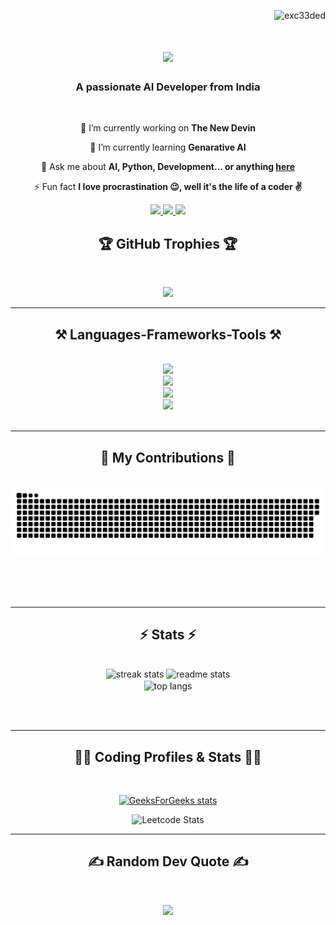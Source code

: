 <p align="right"> <img src="https://komarev.com/ghpvc/?username=exc33ded&label=Profile%20views&color=0e75b6&style=flat" alt="exc33ded" /> </p>

<h1 align="center">
    <img src="https://readme-typing-svg.herokuapp.com/?font=Righteous&size=35&center=true&vCenter=true&width=500&height=70&duration=4000&lines=Hi+There!+👋;+I'm+Mohammed+Sarim!;" />
</h1>

<h3 align="center">A passionate AI Developer from India</h3>

<br/>

<div align="center">
 
 🔭 I’m currently working on **The New Devin**
 
 🌱 I’m currently learning **Genarative AI**

💬 Ask me about **AI, Python, Development... or anything [here](https://github.com/exc33ded/exc33ded/issues)**

⚡ Fun fact **I love procrastination 😉, well it's the life of a coder ✌️**

 </div>

 <div align="center"> 
  <a href="mailto:msarim9662@gmail.com">
    <img src="https://img.shields.io/badge/Gmail-333333?style=for-the-badge&logo=gmail&logoColor=red" />
  </a>
  <a href="[https://linkedin.com/in/pedro-sales-muniz](https://www.linkedin.com/in/mohammed-sarim-ml)" target="_blank">
    <img src="https://img.shields.io/badge/LinkedIn-0077B5?style=for-the-badge&logo=linkedin&logoColor=white" target="_blank" />
  </a>
  <a href="[https://exc33ded.github.io](https://exc33ded.github.io/portfolio/)" target="_blank">
     <img src="https://img.shields.io/badge/Portfolio-FF5722?style=for-the-badge&logo=todoist&logoColor=white" target="_blank" /> 
  </a>
</div>

<div align="center">
  <h2>🏆 GitHub Trophies 🏆 </h2>
  <br>
    
 ![](https://github-trophies.vercel.app/?username=exc33ded&theme=onedark&no-frame=true&no-bg=false&margin-w=4)

</div>
<hr/>
<h2 align="center">⚒️ Languages-Frameworks-Tools ⚒️</h2>
<br/>
<div align="center">
    <img src="https://skillicons.dev/icons?i=python,cpp,c,java,javascript,php,r,html,css,markdown" /><br>
    <img src="https://skillicons.dev/icons?i=django,flask,react,tailwind,bootstrap,fastapi,pytorch,tensorflow" /><br>
    <img src="https://skillicons.dev/icons?i=mysql,mongodb,sqlite,nginx,docker,aws,heroku,github,vercel" /><br>
    <img src="https://skillicons.dev/icons?i=figma,anaconda,opencv,linux,notion" />
</div>

<br/>
<hr/>

<div align="center">
  <h2>🐍 My Contributions 🐍</h2>
  <br>
  <img alt="snake eating my contributions" src="https://raw.githubusercontent.com/exc33ded/exc33ded/output/github-contribution-grid-snake.svg" />
  
  <br/><br/><br/>
</div>

<hr/>

<h2 align="center">⚡ Stats ⚡</h2>
<br>
<div align=center>
  <img width=390 src="https://github-readme-streak-stats-salesp07.vercel.app/?user=exc33ded&count_private=true&theme=react&border_radius=10" alt="streak stats"/>
  <img width=390 src="https://github-readme-stats-salesp07.vercel.app/api?username=exc33ded&count_private=true&show_icons=true&theme=react&rank_icon=github&border_radius=10" alt="readme stats" />
  <br/>
  <img width=325 align="center" src="https://github-readme-stats-salesp07.vercel.app/api/top-langs/?username=exc33ded&hide=HTML&langs_count=8&layout=compact&theme=react&border_radius=10&size_weight=0.5&count_weight=0.5&exclude_repo=github-readme-stats" alt="top langs" />
</div>

<br/><br/>

<hr/>

<h2 align="center">👨‍💻 Coding Profiles & Stats 👨‍💻</h2>
<br>
<div align=center>

[![GeeksForGeeks stats](https://geeks-for-geeks-stats-card.vercel.app/?username=exc33ded)](https://auth.geeksforgeeks.org/user/<exc33ded/practice/)

![Leetcode Stats](https://leetcard.jacoblin.cool/MohammedSarim)
  
</div>

<hr/>

<h2 align="center">✍️ Random Dev Quote ✍️</h2>
<br>
<div align=center>
    
  ![](https://quotes-github-readme.vercel.app/api?type=horizontal&theme=light)

</div>





